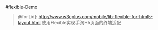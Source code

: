 #flexible-Demo

> @for [id]: http://www.w3cplus.com/mobile/lib-flexible-for-html5-layout.html  使用Flexible实现手淘H5页面的终端适配